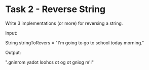 # Task 2 - Reverse String

Write 3 implementations (or more) for reversing a string.

Input:

String stringToRevers = "I'm going to go to school today morning."

Output:

".gninrom yadot loohcs ot og ot gniog m'I"
